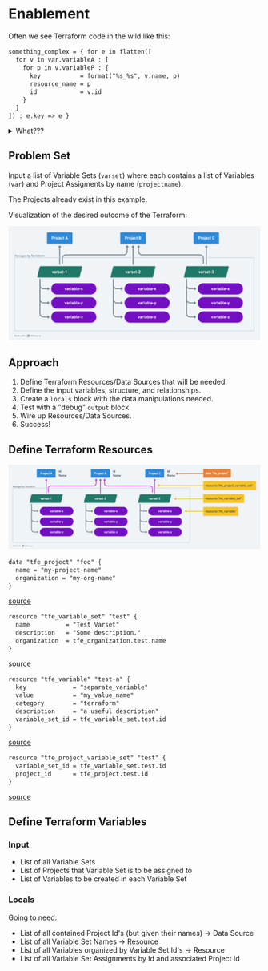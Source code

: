 # Enablement

Often we see Terraform code in the wild like this:

```
something_complex = { for e in flatten([
  for v in var.variableA : [
    for p in v.variableP : {
      key           = format("%s_%s", v.name, p)
      resource_name = p
      id            = v.id
    }
  ]
]) : e.key => e }
```

<details>
  <summary>What???</summary>

  ![](https://media2.giphy.com/media/3o85xFGjUBlUw4XEek/giphy.gif?cid=6104955eypq7ictaa0547uxkj02urr5pvw9ftd1zns2egy1h&ep=v1_gifs_translate&rid=giphy.gif&ct=g)
</details>



## Problem Set

Input a list of Variable Sets (`varset`) where each contains a list of Variables (`var`) and Project Assigments by name (`projectname`).

The Projects already exist in this example.

Visualization of the desired outcome of the Terraform:

![](./images/Desired%20State.png)


## Approach

1. Define Terraform Resources/Data Sources that will be needed.
2. Define the input variables, structure, and relationships.
3. Create a `locals` block with the data manipulations needed.
4. Test with a "debug" `output` block.
5. Wire up Resources/Data Sources.
6. Success!

## Define Terraform Resources

![](./images/Desired%20Resources.png)


```
data "tfe_project" "foo" {
  name = "my-project-name"
  organization = "my-org-name"
}
```
[source](https://registry.terraform.io/providers/hashicorp/tfe/latest/docs/data-sources/project)


```
resource "tfe_variable_set" "test" {
  name          = "Test Varset"
  description   = "Some description."
  organization  = tfe_organization.test.name
}
```
[source](https://registry.terraform.io/providers/hashicorp/tfe/latest/docs/resources/variable_set)


```
resource "tfe_variable" "test-a" {
  key             = "separate_variable"
  value           = "my_value_name"
  category        = "terraform"
  description     = "a useful description"
  variable_set_id = tfe_variable_set.test.id
}
```
[source](https://registry.terraform.io/providers/hashicorp/tfe/latest/docs/resources/variable)


```
resource "tfe_project_variable_set" "test" {
  variable_set_id = tfe_variable_set.test.id
  project_id      = tfe_project.test.id
}
```
[source](https://registry.terraform.io/providers/hashicorp/tfe/latest/docs/resources/project_variable_set)


## Define Terraform Variables

### Input

* List of all Variable Sets
* List of Projects that Variable Set is to be assigned to
* List of Variables to be created in each Variable Set


### Locals

Going to need:
* List of all contained Project Id's (but given their names) -> Data Source
* List of all Variable Set Names -> Resource
* List of all Variables organized by Variable Set Id's -> Resource
* List of all Variable Set Assignments by Id and associated Project Id
